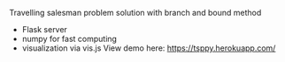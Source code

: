 Travelling salesman problem solution with branch and bound method  
* Flask server
* numpy for fast computing
* visualization via vis.js 
View demo here: https://tsppy.herokuapp.com/